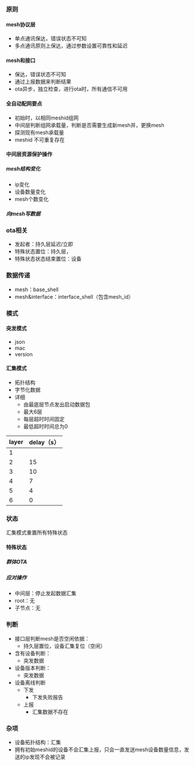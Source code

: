 ### 原则

#### mesh协议层

- 单点通讯保达，错误状态不可知
- 多点通讯原则上保达，通过参数设置可靠性和延迟



#### mesh和接口

- 保达，错误状态不可知
- 通过上报数据来判断结果
- ota异步，独立检查，进行ota时，所有通信不可用



#### 全自动配网要点

- 初始时，以相同meshid组网
- 中间层判断组网承载量，判断是否需要生成新mesh并，更换mesh
- 探测现有mesh承载量
- meshid 不可重复存在



#### 中间层资源保护操作

##### mesh结构变化

- ip变化
- 设备数量变化
- mesh个数变化

##### 向mesh写数据



### ota相关

- 发起者：持久层延迟/立即
- 特殊状态置位：持久层，
- 特殊状态状态结束置位：设备



### 数据传递

- mesh：base_shell
- mesh&interface：interface_shell（包含mesh_id）



### 模式

#### 突发模式

- json
- mac
- version

#### 汇集模式

- 拓扑结构
- 字节化数据
- 详细
  - 由最底层节点发出启动数据包
  - 最大6层
  - 每层超时时间固定
  - 最低超时时间总为0

 

| layer | delay（s） |
| ----- | :--------- |
| 1     |            |
| 2     | 15         |
| 3     | 10         |
| 4     | 7          |
| 5     | 4          |
| 6     | 0          |

### 状态

汇集模式重置所有特殊状态

#### 特殊状态

##### 群体OTA

##### 应对操作

- 中间层：停止发起数据汇集
- root：无
- 子节点：无



### 判断

- 接口层判断mesh是否空闲依据：
  - 持久层置位，设备汇集复位（空闲）
- 含有设备判断：
  - 突发数据
- 设备版本判断：
  - 突发数据
- 设备离线判断
  - 下发
    - 下发失败报告
  - 上报
    - 汇集数据不存在



### 杂项

- 设备拓扑结构：汇集
- 拥有初始meshid的设备不会汇集上报，只会一直发送mesh设备数量信息，发送的ip发现不会被记录